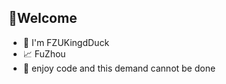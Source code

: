## :see_no_evil:Welcome

- 👋 I'm FZUKingdDuck
- :chart_with_upwards_trend: FuZhou
- 🤡 enjoy code and this demand cannot be done
